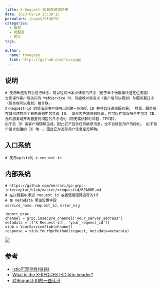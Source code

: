 ```yaml
---
title: X-Request-ID日志追踪使用
date: 2023-09-19 15:39:15
permalink: /pages/9f40f5/
categories:
  - 编程
  - 微服务
  - 网关
tags:
  - 
author: 
  name: fovegage
  link: https://github.com/fovegage
---
```

## 说明

```
# 使用改值对日志进行标志，可以过滤出本次请求的日志（便于单个微服务快速定位问题）
当您操作客户端访问的 WebService 时，可能难以将请求（客户端可以看到）与服务器日志（服务端可以看到）相关联。
X-Request-id 的想法是客户端可以创建一些随机 ID 并将其传递给服务器。 然后，服务端在其创建的每个日志语句中包含该 ID。 如果客户端收到错误，它可以在错误报告中包含 ID，允许服务端开发者查找相应的日志语句（而无需依赖时间戳，IPS等）。
由于此 ID 由客户端随机生成，因此它不包含任何敏感信息，也不会侵犯用户的隐私。 由于每个请求创建的 ID 唯一，因此它对追踪用户信息毫无帮助。
```

## 入口系统

```
# 使用apisix的 x-request-id
```

## 内部系统

```
# https://github.com/mercari/go-grpc-interceptor/blob/master/xrequestid/README.md
# 在拦截器中添加 request_id 或者使用链路追踪的id
# 在 metadata 里面设置字段
service_name、request_id、error_msg

import grpc
channel = grpc.insecure_channel('your_server_address')
metadata = [('X-Request-id', 'your_request_id')]
stub = YourServiceStub(channel)
response = stub.YourRpcMethod(request, metadata=metadata)
```

![](https://obsidian-foveagge.oss-cn-beijing.aliyuncs.com/blog/XUVBb6.png)

## 参考

- [Istio可观测性(链路)](https://blog.51cto.com/muzinan110/6021416)
- [What is the X-REQUEST-ID http header?](https://stackoverflow.com/questions/25433258/what-is-the-x-request-id-http-header)
- [对Request-ID的一些认识](https://blog.csdn.net/yongwan5637/article/details/90898556)